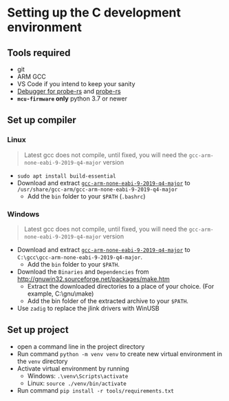 Setting up the C development environment
========================================

Tools required
--------------

 - git
 - ARM GCC
 - VS Code if you intend to keep your sanity
 - [Debugger for probe-rs](https://marketplace.visualstudio.com/items?itemName=probe-rs.probe-rs-debugger) and [probe-rs](https://probe.rs)
 - **`mcu-firmware` only** python 3.7 or newer

Set up compiler
---------------

### Linux

> Latest gcc does not compile, until fixed, you will need the `gcc-arm-none-eabi-9-2019-q4-major` version

- `sudo apt install build-essential`
- Download and extract [`gcc-arm-none-eabi-9-2019-q4-major`](https://developer.arm.com/downloads/-/gnu-rm) to `/usr/share/gcc-arm/gcc-arm-none-eabi-9-2019-q4-major`
  - Add the `bin` folder to your `$PATH` (`.bashrc`)

### Windows

> Latest gcc does not compile, until fixed, you will need the `gcc-arm-none-eabi-9-2019-q4-major` version

- Download and extract [`gcc-arm-none-eabi-9-2019-q4-major`](https://developer.arm.com/downloads/-/gnu-rm) to `C:\gcc\gcc-arm-none-eabi-9-2019-q4-major`.
  - Add the `bin` folder to your `$PATH`.
- Download the `Binaries` and `Dependencies` from http://gnuwin32.sourceforge.net/packages/make.htm
  - Extract the downloaded directories to a place of your choice. (For example, C:\gnu\make)
  - Add the bin folder of the extracted archive to your `$PATH`.
- Use `zadig` to replace the jlink drivers with WinUSB

Set up project
--------------

 - open a command line in the project directory
 - Run command `python -m venv venv` to create new virtual environment in the `venv` directory
 - Activate virtual environment by running
   - Windows: `.\venv\Scripts\activate`
   - Linux: `source ./venv/bin/activate`
 - Run command `pip install -r tools/requirements.txt`
